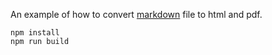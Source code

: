 An example of how to convert [markdown](https://guides.github.com/features/mastering-markdown/) file to html and pdf. 
```
npm install
npm run build
``` 


 